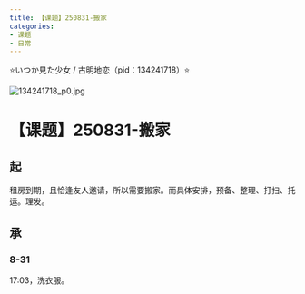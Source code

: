 ```yaml
---
title: 【课题】250831-搬家
categories:
- 课题
- 日常
---
```


⭐いつか見た少女 / 古明地恋（pid：134241718）⭐

![134241718_p0.jpg](https://byyw-oss1.oss-cn-hangzhou.aliyuncs.com/img/2025/08/31-8866858ad2e19c1f814bbe4c0a3fb220-134241718_p0.jpg.webp)

# 【课题】250831-搬家

## 起

租房到期，且恰逢友人邀请，所以需要搬家。而具体安排，预备、整理、打扫、托运。理发。

## 承

### 8-31

17:03，洗衣服。